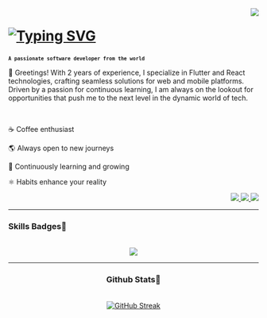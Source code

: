 <img align="right" src="https://visitor-badge.laobi.icu/badge?page_id=christgrant98.christgrant98" />

<h1 align="left">
<a href="https://git.io/typing-svg"><img src="https://readme-typing-svg.herokuapp.com?font=Fira+Code&weight=900&size=27&duration=3500&pause=500&color=8A40FF&center=true&vCenter=true&random=false&width=500&lines=Welcome+to+my+Github!%F0%9F%9A%80;This+is+Christian+Garcerant" alt="Typing SVG" /></a>

<h3 align="left"></h3>

<small><strong>`A passionate software developer from the world`</strong></small>
<br/>
 <p>
👋 Greetings! With 2 years of experience, I specialize in Flutter and React technologies, crafting seamless solutions for web and mobile platforms. Driven by a passion for continuous learning, I am always on the lookout for opportunities that push me to the next level in the dynamic world of tech.
</p>
<br/>
<p>☕ Coffee enthusiast</p>
<p>🌎 Always open to new journeys</p>
<p>🧠 Continuously learning and growing</p>
<p>⚛️ Habits enhance your reality</p>

 
<div align="right"> 
  <a href="mailto:christian.garcerant@gmail.com">
    <img src="https://img.shields.io/badge/Gmail-333333?style=for-the-badge&logo=gmail&logoColor=red" />
  </a>
  <a href="https://www.linkedin.com/in/christian-garcerant/" target="_blank">
    <img src="https://img.shields.io/badge/LinkedIn-0077B5?style=for-the-badge&logo=linkedin&logoColor=white" target="_blank" />
  </a>
  <a href="https://christgrant98.github.io" target="_blank">
     <img src="https://img.shields.io/badge/Portfolio-FF5722?style=for-the-badge&logo=todoist&logoColor=white" target="_blank" /> <!-- sqlite, safari, google-chrome are other good icon options -->
  </a>
</div>

 <hr/>
 
<h3 align="left">Skills Badges🚀</h3>
<br/>
<div align="center">
    <img src="https://skillicons.dev/icons?i=react,flutter,redux,html,css,typescript,ruby,rails,nodejs,postgresql,firebase,git,github,vscode,postman,figma,androidstudio" /><br>

</div>

<hr/>



<h3 align="center"> Github Stats🎯</h3>
<br>
<div align=center>
<a href="https://git.io/streak-stats"><img src="https://streak-stats.demolab.com?user=christgrant98&theme=whatsapp-dark&hide_border=true&border_radius=10&mode=weekly" alt="GitHub Streak" /></a>

</div>



<br/>
